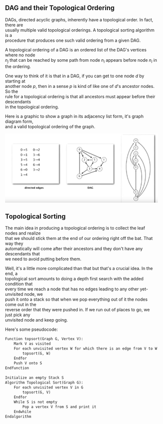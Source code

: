 ## DAG and their Topological Ordering  

DAGs, directed acyclic graphs, inherently have a topological order.  In fact, there are  
usually multiple valid topological orderings.  A topological sorting algorithm is a  
procedure that produces one such valid ordering from a given DAG.  

A topological ordering of a DAG is an ordered list of the DAG's vertices where no node  
$n_j$ that can be reached by some path from node $n_i$ appears before node $n_i$ in  
the ordering.  

One way to think of it is that in a DAG, if you can get to one node $d$ by starting at  
another node $p$, then in a sense $p$ is kind of like one of $d$'s ancestor nodes. So the  
rule for a topological ordering is that all ancestors must appear before their descendants  
in the topological ordering.  

Here is a graphic to show a graph in its adjacency list form, it's graph diagram form,  
and a valid topological ordering of the graph.

![](topological.png)  

## Topological Sorting  

The main idea in producing a topological ordering is to collect the leaf nodes and realize  
that we should stick them at the end of our ordering right off the bat.  That way they  
automatically will come after their ancestors and they don't have any descendants that  
we need to avoid putting before them.  

Well, it's a little more complicated than that but that's a crucial idea.  In the end, a  
topological sort amounts to doing a depth first search with the added condition that  
every time we reach a node that has no edges leading to any other yet-unvisited node, we  
push it onto a stack so that when we pop everything out of it the nodes come out in the  
reverse order that they were pushed in.  If we run out of places to go, we just pick any  
unvisited node and keep going.

Here's some pseudocode:

~~~
Function topsort(Graph G, Vertex V):
    Mark V as visited
    For each unvisited vertex W for which there is an edge from V to W 
        topsort(G, W)   
    Endfor
    Push V onto S
Endfunction

Initialize an empty Stack S
Algorithm Topological Sort(Graph G):
    For each unvisited vertex V in G
        topsort(G, V)
    Endfor 
    While S is not empty
        Pop a vertex V from S and print it
    Endwhile
Endalgorithm
~~~

